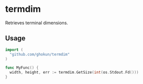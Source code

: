 # termdim

Retrieves terminal dimensions.

## Usage
```go
import (
  "github.com/ghokun/termdim"
)

func MyFunc() {
  width, height, err := termdim.GetSize(int(os.Stdout.Fd()))
}
```

